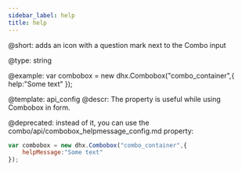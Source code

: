 ```yaml
---
sidebar_label: help
title: help
---          
```


@short: 
adds an icon with a question mark next to the Combo input


@type: string

@example: 
var combobox = new dhx.Combobox("combo_container",{
	help:"Some text"
});


@template:	api_config
@descr: 
The property is useful while using Combobox in form.


@deprecated: instead of it, you can use the combo/api/combobox_helpmessage_config.md property:

~~~js
var combobox = new dhx.Combobox("combo_container",{
	helpMessage:"Some text"
});
~~~
